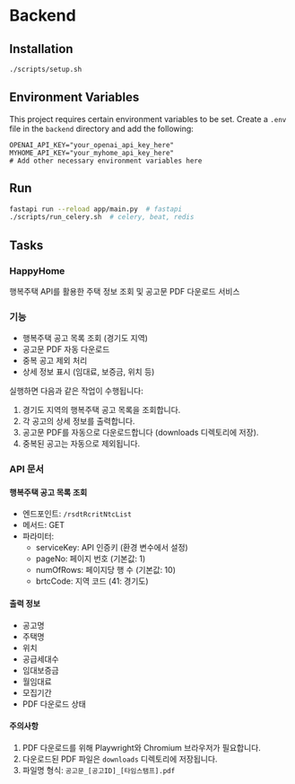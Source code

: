 # Backend

## Installation

```bash
./scripts/setup.sh
```

## Environment Variables

This project requires certain environment variables to be set. Create a `.env` file in the `backend` directory and add the following:

```
OPENAI_API_KEY="your_openai_api_key_here"
MYHOME_API_KEY="your_myhome_api_key_here"
# Add other necessary environment variables here
```

## Run

```bash
fastapi run --reload app/main.py  # fastapi
./scripts/run_celery.sh  # celery, beat, redis
```

## Tasks

### HappyHome

행복주택 API를 활용한 주택 정보 조회 및 공고문 PDF 다운로드 서비스

### 기능

- 행복주택 공고 목록 조회 (경기도 지역)
- 공고문 PDF 자동 다운로드
- 중복 공고 제외 처리
- 상세 정보 표시 (임대료, 보증금, 위치 등)

실행하면 다음과 같은 작업이 수행됩니다:

1. 경기도 지역의 행복주택 공고 목록을 조회합니다.
2. 각 공고의 상세 정보를 출력합니다.
3. 공고문 PDF를 자동으로 다운로드합니다 (downloads 디렉토리에 저장).
4. 중복된 공고는 자동으로 제외됩니다.

### API 문서

#### 행복주택 공고 목록 조회

- 엔드포인트: `/rsdtRcritNtcList`
- 메서드: GET
- 파라미터:
  - serviceKey: API 인증키 (환경 변수에서 설정)
  - pageNo: 페이지 번호 (기본값: 1)
  - numOfRows: 페이지당 행 수 (기본값: 10)
  - brtcCode: 지역 코드 (41: 경기도)

#### 출력 정보

- 공고명
- 주택명
- 위치
- 공급세대수
- 임대보증금
- 월임대료
- 모집기간
- PDF 다운로드 상태

#### 주의사항

1. PDF 다운로드를 위해 Playwright와 Chromium 브라우저가 필요합니다.
2. 다운로드된 PDF 파일은 `downloads` 디렉토리에 저장됩니다.
3. 파일명 형식: `공고문_[공고ID]_[타임스탬프].pdf`
